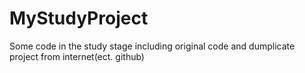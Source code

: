 # MyStudyProject
Some code in the study stage including original code and dumplicate project from internet(ect. github)
